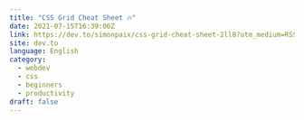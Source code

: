 ```yaml
---
title: "CSS Grid Cheat Sheet 🔥"
date: 2021-07-15T16:39:06Z
link: https://dev.to/simonpaix/css-grid-cheat-sheet-2ll8?utm_medium=RSS&utm_source=news.12bit.vn
site: dev.to
language: English
category:
  - webdev
  - css
  - beginners
  - productivity
draft: false
---
```

